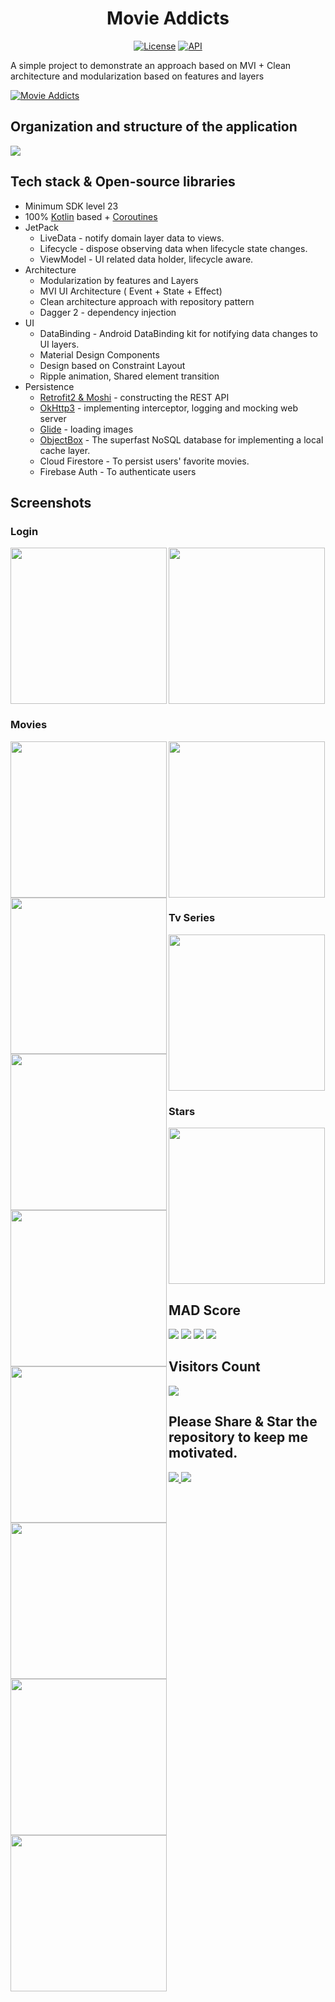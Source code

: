 <h1 align="center">Movie Addicts</h1>

<p align="center">
  <a href="https://opensource.org/licenses/Apache-2.0"><img alt="License" src="https://img.shields.io/badge/License-Apache%202.0-blue.svg"/></a>
  <a href="https://android-arsenal.com/api?level=23"><img alt="API" src="https://img.shields.io/badge/API-21%2B-brightgreen.svg?style=flat"/></a>
 </p>
 
 A simple project to demonstrate an approach based on MVI + Clean architecture and modularization based on features and layers
 
 [![Movie Addicts](https://img.youtube.com/vi/0wV9Mmp7_Ik/maxresdefault.jpg)](https://youtu.be/0wV9Mmp7_Ik)
 
 ## Organization and structure of the application
 
  <img  src="./architecture.jpg" />
 
 
 
 ## Tech stack & Open-source libraries
 - Minimum SDK level 23
 - 100% [Kotlin](https://kotlinlang.org/) based + [Coroutines](https://github.com/Kotlin/kotlinx.coroutines)
 - JetPack
   - LiveData - notify domain layer data to views.
   - Lifecycle - dispose observing data when lifecycle state changes.
   - ViewModel - UI related data holder, lifecycle aware.
 - Architecture
   - Modularization by features and Layers
   - MVI UI Architecture ( Event + State + Effect)
   - Clean architecture approach with repository pattern
   - Dagger 2 - dependency injection
 - UI
    - DataBinding - Android DataBinding kit for notifying data changes to UI layers.
    - Material Design Components
    - Design based on Constraint Layout
    - Ripple animation, Shared element transition
 - Persistence
    - [Retrofit2 & Moshi](https://github.com/square/retrofit) - constructing the REST API
    - [OkHttp3](https://github.com/square/okhttp) - implementing interceptor, logging and mocking web server
    - [Glide](https://github.com/bumptech/glide) - loading images
    - [ObjectBox](https://github.com/objectbox) - The superfast NoSQL database for implementing a local cache layer.
    - Cloud Firestore - To persist users' favorite movies.
    - Firebase Auth - To authenticate users
    
 ## Screenshots
 
 ### Login
 
 <img width="250px" align="left" src="./screenshots/capture_1.png" />
 <img width="250px" src="./screenshots/capture_2.png" />
 
 ### Movies
 <img width="250px" align="left" src="./screenshots/capture_3.png" />
 <img width="250px" align="left" src="./screenshots/capture_4.png" />
 <img width="250px" align="left" src="./screenshots/capture_5.png" />
 <img width="250px" src="./screenshots/capture_6.png" />
 
### Tv Series
<img width="250px" align="left" src="./screenshots/capture_7.png" />
<img width="250px" align="left" src="./screenshots/capture_8.png" />
<img width="250px" align="left" src="./screenshots/capture_9.png" />
<img width="250px" align="left" src="./screenshots/capture_12.png" />
<img width="250px" src="./screenshots/capture_13.png" />

### Stars
<img width="250px" align="left" src="./screenshots/capture_10.png" />
<img width="250px" src="./screenshots/capture_11.png" />


 ## MAD Score
<img src="./mad_scorecard/summary.png" />
<img src="./mad_scorecard/kotlin.png" />
<img src="./mad_scorecard/studio.png" />
<img src="./mad_scorecard/jetpack.png" />

## Visitors Count

<img width="auto" src="https://profile-counter.glitch.me/MovieAddicts/count.svg" />

## Please Share & Star the repository to keep me motivated.
  <a href = "https://github.com/sergio11/MovieAddicts/stargazers">
     <img src = "https://img.shields.io/github/stars/sergio11/MovieAddicts" />
  </a>
  <a href = "https://twitter.com/SergioReact418">
     <img src = "https://img.shields.io/twitter/url?label=follow&style=social&url=https%3A%2F%2Ftwitter.com%2FSergioReact418" />
  </a>


 
